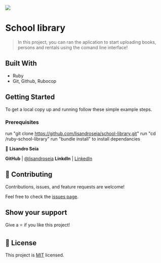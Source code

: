 ![](https://img.shields.io/badge/Microverse-blueviolet)

# School library

> In this project, you can ran the aplication to start uploading books, persons and rentals using the comand line interface!

## Built With

- Ruby
- Git, Github, Rubocop

## Getting Started



To get a local copy up and running follow these simple example steps.

### Prerequisites

run "git clone https://github.com/lisandroseia/school-library.git"
run "cd /ruby-school-library"
run "bundle install" to install dependancies

👤 **Lisandro Seia**

 **GitHub**  | [@lisandroseia](https://github.com/lisandroseia)
 **LinkdIn** | [LinkedIn](https://www.linkedin.com/in/lisandro-seia-295120225/)

## 🤝 Contributing

Contributions, issues, and feature requests are welcome!

Feel free to check the [issues page](../../issues/).

## Show your support

Give a ⭐️ if you like this project!

## 📝 License

This project is [MIT](./MIT.md) licensed.
